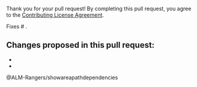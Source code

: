 Thank you for your pull request!
By completing this pull request, you agree to the [Contributing License Agreement](https://github.com/ALM-Rangers/Show-Area-Path-Dependencies/blob/master/.github/CLA.md).

Fixes # .

Changes proposed in this pull request:  
- 
- 
- 

@ALM-Rangers/showareapathdependencies